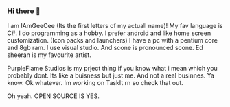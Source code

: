 ### Hi there 👋

I am IAmGeeCee (Its the first letters of my actuall name)! My fav language is C#. I do programming as a hobby. I prefer android and like home screen customization. (Icon packs and launchers) I have a pc with a pentium core and 8gb ram. I use visual studio. And scone is pronounced scone. Ed sheeran is my favourite artist.

PurpleFlame Studios is my prject thing if you know what i mean which you probably dont. Its like a buisness but just me. And not a real businnes. Ya know. Ok whatever. Im working on TaskIt rn so check that out.

Oh yeah. OPEN SOURCE IS YES. 

